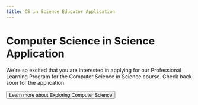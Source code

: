 ```yaml
---
title: CS in Science Educator Application
---
```


# Computer Science in Science Application 

We're so excited that you are interested in applying for our Professional Learning Program for the Computer Science in Science course. Check back soon for the application.

[<button>Learn more about Exploring Computer Science</button>](/curriculum/science)
